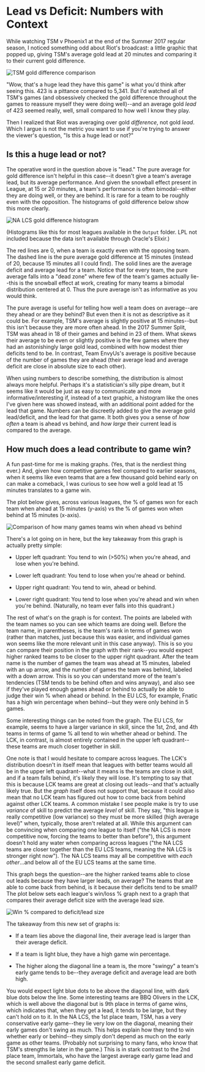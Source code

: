 # Lead vs Deficit: Numbers with Context

While watching TSM v Phoenix1 at the end of the Summer 2017 regular season, I noticed something odd about Riot's broadcast: a little graphic that popped up, giving TSM's average gold lead at 20 minutes and comparing it to their current gold difference. 

![TSM gold difference comparison](Supplementary\_Files/Riot\_graphic\_TSM\_gd.png)

"Wow, that's a huge lead they have this game" is what you'd think after seeing this. 423 is a pittance compared to 5,341. But I'd watched all of TSM's games (and obsessively checked the gold difference throughout the games to reassure myself they were doing well)--and an average gold *lead* of 423 seemed really, well, small compared to how well I know they play. 

Then I realized that Riot was averaging over gold *difference*, not gold *lead*. Which I argue is not the metric you want to use if you're trying to answer the viewer's question, "Is this a huge lead or not?"

## Is this a huge lead or not?

The operative word in the question above is "lead." The pure average for gold difference isn't helpful in this case--it doesn't give a team's average lead, but its average performance. And given the snowball effect present in League, at 15 or 20 minutes, a team's performance is often bimodal--either they are doing well, or they are behind. It is rare for a team to be roughly even with the opposition. The histograms of gold difference below show this more clearly.

![NA LCS gold difference histogram](Output/histogram\_NALCS.png)

(Histograms like this for most leagues available in the `Output` folder. LPL not included because the data isn't available through Oracle's Elixir.)

The red lines are 0, when a team is exactly even with the opposing team. The dashed line is the pure average gold difference at 15 minutes (instead of 20, because 15 minutes all I could find). The solid lines are the average deficit and average lead for a team. Notice that for every team, the pure average falls into a "dead zone" where few of the team's games actually lie--this is the snowball effect at work, creating for many teams a bimodal distribution centered at 0. Thus the pure average isn't as informative as you would think.

The pure average is useful for telling how well a team does on average--are they ahead or are they behind? But even then it is not as descriptive as it could be. For example, TSM's average is slightly positive at 15 minutes--but this isn't because they are more often ahead. In the 2017 Summer Split, TSM was ahead in 18 of their games and behind in 23 of them. What skews their average to be even or slightly positive is the few games where they had an astonishingly large gold lead, combined with how modest thier deficits tend to be. In contrast, Team EnvyUs's average is positive because of the number of games they are ahead (their average lead and average deficit are close in absolute size to each other).

When using numbers to describe something, the distribution is almost always more helpful. Perhaps it's a statistician's silly pipe dream, but it seems like it would be just as easy to communicate and more informative/interesting if, instead of a text graphic, a histogram like the ones I've given here was showed instead, with an additional point added for the lead that game. Numbers can be discreetly added to give the average gold lead/deficit, and the lead for that game. It both gives you a sense of *how often* a team is ahead vs behind, and *how large* their current lead is compared to the average. 


## How much does a lead contribute to game win?

A fun past-time for me is making graphs. (Yes, that is the nerdiest thing ever.) And, given how competitive games feel compared to earlier seasons, when it seems like even teams that are a few thousand gold behind early on can make a comeback, I was curious to see how well a gold lead at 15 minutes translates to a game win. 

The plot below gives, across various leagues, the \% of games won for each team when ahead at 15 minutes (y-axis) vs the \% of games won when behind at 15 minutes (x-axis).

![Comparison of how many games teams win when ahead vs behind](Output/comparison\_winloss\_updown.png) 

There's a lot going on in here, but the key takeaway from this graph is actually pretty simple:

- Upper left quadrant: You tend to win (>50\%) when you're ahead, and lose when you're behind.

- Lower left quadrant: You tend to lose when you're ahead or behind.

- Upper right quadrant: You tend to win, ahead or behind.

- Lower right quadrant: You tend to lose when you're ahead and win when you're behind. (Naturally, no team ever falls into this quadrant.)

The rest of what's on the graph is for context. The points are labeled with the team names so you can see which teams are doing well. Before the team name, in parentheses, is the team's rank in terms of games won (rather than matches, just because this was easier, and individual games won seems like the more relevant unit in this case anyway). This is so you can compare their position in the graph with their rank--you would expect higher ranked teams to be closer to the upper right quadrant. After the team name is the number of games the team was ahead at 15 minutes, labeled with an up arrow, and the number of games the team was behind, labeled with a down arrow. This is so you can understand more of the team's tendencies (TSM tends to be behind often and wins anyway), and also see if they've played enough games ahead or behind to actually be able to judge their win % when ahead or behind. In the EU LCS, for example, Fnatic has a high win percentage when behind--but they were only behind in 5 games. 

Some interesting things can be noted from the graph. The EU LCS, for example, seems to have a larger variance in skill, since the 1st, 2nd, and 4th teams in terms of game % all tend to win whether ahead or behind. The LCK, in contrast, is almost entirely contained in the upper left quadrant--these teams are much closer together in skill. 

One note is that I would hesitate to compare across leagues. The LCK's distribution doesn't in itself mean that leagues with better teams would all be in the upper left quadrant--what it means is the teams are close in skill, and if a team falls behind, it's likely they will lose. It's tempting to say that this is because LCK teams are great at closing out leads--and that's actually likely true. But the *graph* itself does not support that, because it could also mean that no LCK team has figured out how to come back from behind against other LCK teams. A common mistake I see people make is try to use *variance* of skill to predict the average *level* of skill. They say, "this league is really competitive (low variance) so they must be more skilled (high average level)" when, typically, those aren't related at all. While this argument can be convincing when comparing one league to itself ("the NA LCS is more competitive now, forcing the teams to better than before"), this argument doesn't hold any water when comparing across leagues ("the NA LCS teams are closer together than the EU LCS teams, meaning the NA LCS is stronger right now"). The NA LCS teams may all be competitive with *each other*...and below all of the EU LCS teams at the same time.

This graph begs the question--are the higher ranked teams able to close out leads because they have larger leads, on average? The teams that are able to come back from behind, is it because their deficits tend to be small? The plot below sets each league's win/loss \% graph next to a graph that compares their average deficit size with the average lead size.

![Win % compared to deficit/lead size](Output/size\_vs\_percentage.png)

The takeaway from this new set of graphs is:

- If a team lies above the diagonal line, their average lead is larger than their average deficit.

- If a team is light blue, they have a high game win percentage.

- The higher along the diagonal line a team is, the more "swingy" a team's early game tends to be--they average deficit and average lead are both high.

You would expect light blue dots to be above the diagonal line, with dark blue dots below the line. Some interesting teams are BBQ Olivers in the LCK, which is well above the diagonal but is 9th place in terms of game wins, which indicates that, when they get a lead, it tends to be large, but they can't hold on to it. In the NA LCS, the 1st place team, TSM, has a very conservative early game--they lie very low on the diagonal, meaning their early games don't swing as much. This helps explain how they tend to win whether early or behind--they simply don't depend as much on the early game as other teams. (Probably not surprising to many fans, who know that TSM's strengths lie later in the game.) This is in stark contrast to the 2nd place team, Immortals, who have the largest average early game lead and the second smallest early game deficit. 